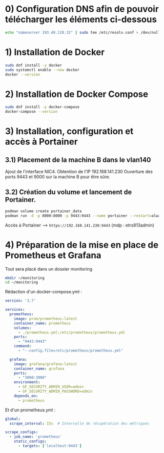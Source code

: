 # 0) Configuration DNS afin de pouvoir télécharger les éléments ci-dessous
```bash
echo "nameserver 193.48.120.32" | sudo tee /etc/resolv.conf > /dev/null
```

# 1) Installation de Docker

```bash
sudo dnf install -y docker
sudo systemctl enable --now docker
docker --version
```

# 2) Installation de Docker Compose
```bash
sudo dnf install -y docker-compose
docker-compose --version
```

# 3) Installation, configuration et accès à Portainer

## 3.1) Placement de la machine B dans le vlan140
Ajout de l'interface NIC4. Obtention de l'IP 192.168.141.230
Ouverture des ports 9443 et 9000 sur la machine B pour être sûre.

## 3.2) Création du volume et lancement de Portainer.
```bash
podman volume create portainer_data
podman run -d -p 8000:8000 -p 9443:9443 --name portainer --restart=always -v /var/run/docker.sock:/var/run/docker.sock -v portainer_data:/data portainer/portainer-ce:lts
```

Accès à Portainer --> ```https://192.168.141.230:9443``` (mdp : etrs813admin)

# 4) Préparation de la mise en place de Prometheus et Grafana
Tout sera placé dans un dossier monitoring
```bash
mkdir ~/monitoring
cd ~/monitoring
```
Rédaction d'un docker-compose.yml :
```yml
version: '3.7'

services:
  prometheus:
    image: prom/prometheus:latest
    container_name: prometheus
    volumes:
      - ./prometheus.yml:/etc/prometheus/prometheus.yml
    ports:
      - "9443:9443"
    command:
      - "--config.file=/etc/prometheus/prometheus.yml"

  grafana:
    image: grafana/grafana:latest
    container_name: grafana
    ports:
      - "3000:3000"
    environment:
      - GF_SECURITY_ADMIN_USER=admin
      - GF_SECURITY_ADMIN_PASSWORD=admin
    depends_on:
      - prometheus
```

Et d'un prometheus.yml :
```yml
global:
  scrape_interval: 15s  # Intervalle de récupération des métriques

scrape_configs:
  - job_name: 'prometheus'
    static_configs:
      - targets: ['localhost:9443']
```

